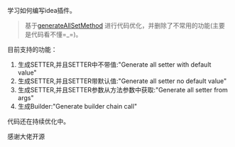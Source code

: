 学习如何编写idea插件。

>基于[generateAllSetMethod](https://github.com/gejun123456/intellij-generateAllSetMethod)
进行代码优化，并删除了不常用的功能(主要是代码看不懂=_=)。

目前支持的功能：
1. 生成SETTER,并且SETTER中不带值:"Generate all setter with default value"
2. 生成SETTER,并且SETTER带默认值:"Generate all setter no default value"
3. 生成SETTER,并且SETTER参数从方法参数中获取:"Generate all setter from args"
4. 生成Builder:"Generate builder chain call"

代码还在持续优化中。

感谢大佬开源